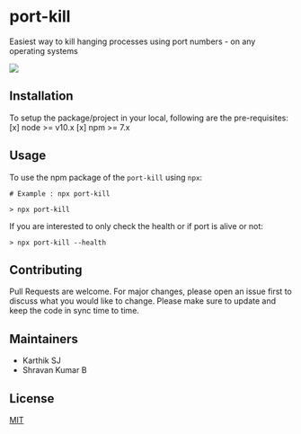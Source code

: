 # port-kill


Easiest way to kill hanging processes using port numbers - on any operating systems

<image src="./assets/cover.jpg"/>

## Installation

To setup the package/project in your local, following are the pre-requisites:
    [x] node >= v10.x
    [x] npm >= 7.x

## Usage

To use the npm package of the `port-kill` using `npx`:

```
# Example : npx port-kill

> npx port-kill
```


If you are interested to only check the health or if port is alive or not:

```
> npx port-kill --health
```

## Contributing

Pull Requests are welcome. For major changes, please open an issue first to discuss what you would like to change.
Please make sure to update and keep the code in sync time to time.

## Maintainers
 - Karthik SJ
 - Shravan Kumar B


## License
[MIT](https://choosealicense.com/licenses/mit/)
